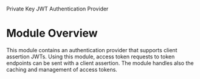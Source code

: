 Private Key JWT Authentication Provider

# Module Overview

This module contains an authentication provider that supports client assertion JWTs. Using this module, access token requests to token endpoints can be sent with a client assertion. The module handles also the caching and management of access tokens.
